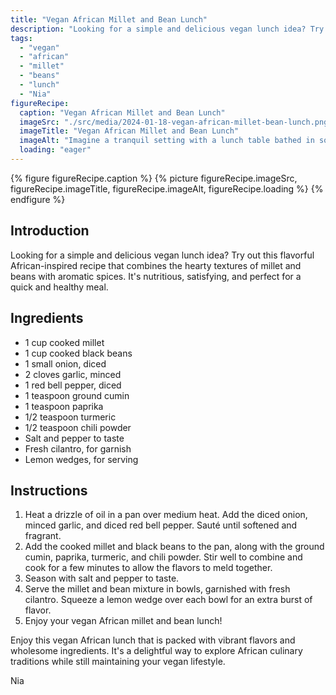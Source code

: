 ```yaml
---
title: "Vegan African Millet and Bean Lunch"
description: "Looking for a simple and delicious vegan lunch idea? Try out this flavorful African-inspired recipe that combines the hearty textures of millet and beans with aromatic spices."
tags: 
  - "vegan"  
  - "african"  
  - "millet"  
  - "beans"  
  - "lunch"
  - "Nia"
figureRecipe: 
  caption: "Vegan African Millet and Bean Lunch"
  imageSrc: "./src/media/2024-01-18-vegan-african-millet-bean-lunch.png"
  imageTitle: "Vegan African Millet and Bean Lunch"
  imageAlt: "Imagine a tranquil setting with a lunch table bathed in soft, welcoming light. The table is gracefully adorned with a wooden platter, which is overflowing with cooked millet and black beans. The array of vibrant colors from sautéed onions, garlic, and red bell peppers spark the ambiance. The intoxicating aroma of African herbs and spices fills the air, further adding to the inviting atmosphere. Fresh green cilantro leaves, delicately arranged on the dish, offer a refreshing contrast. Scattered around the platter are zesty lemon wedges, ready to add an extra tang to the meal. This image quintessentially captures the essence of traditional African cuisine, offering a rich tapestry of textures, vivid hues, and mouthwatering presentation. It symbolizes the harmonious blend of vegan components and authentic African aromas."
  loading: "eager"
---
```


{% figure figureRecipe.caption %}
{% picture figureRecipe.imageSrc, figureRecipe.imageTitle, figureRecipe.imageAlt, figureRecipe.loading %}
{% endfigure %}

## Introduction

Looking for a simple and delicious vegan lunch idea? Try out this flavorful African-inspired recipe that combines the hearty textures of millet and beans with aromatic spices. It's nutritious, satisfying, and perfect for a quick and healthy meal.

## Ingredients

- 1 cup cooked millet
- 1 cup cooked black beans
- 1 small onion, diced
- 2 cloves garlic, minced
- 1 red bell pepper, diced
- 1 teaspoon ground cumin
- 1 teaspoon paprika
- 1/2 teaspoon turmeric
- 1/2 teaspoon chili powder
- Salt and pepper to taste
- Fresh cilantro, for garnish
- Lemon wedges, for serving

## Instructions

1. Heat a drizzle of oil in a pan over medium heat. Add the diced onion, minced garlic, and diced red bell pepper. Sauté until softened and fragrant.
2. Add the cooked millet and black beans to the pan, along with the ground cumin, paprika, turmeric, and chili powder. Stir well to combine and cook for a few minutes to allow the flavors to meld together.
3. Season with salt and pepper to taste.
4. Serve the millet and bean mixture in bowls, garnished with fresh cilantro. Squeeze a lemon wedge over each bowl for an extra burst of flavor.
5. Enjoy your vegan African millet and bean lunch!

Enjoy this vegan African lunch that is packed with vibrant flavors and wholesome ingredients. It's a delightful way to explore African culinary traditions while still maintaining your vegan lifestyle.

Nia
